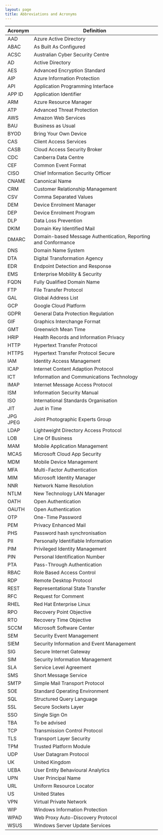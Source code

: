 ```yaml
---
layout: page
title: Abbreviations and Acronyms
---
```


Acronym | Definition
--- | ---
AAD | Azure Active Directory
ABAC | As Built As Configured
ACSC | Australian Cyber Security Centre
AD | Active Directory
AES | Advanced Encryption Standard
AIP | Azure Information Protection
API | Application Programming Interface
APP ID | Application Identifier
ARM | Azure Resource Manager
ATP | Advanced Threat Protection
AWS | Amazon Web Services
BAU | Business as Usual
BYOD | Bring Your Own Device
CAS | Client Access Services
CASB | Cloud Access Security Broker
CDC | Canberra Data Centre
CEF | Common Event Format
CISO | Chief Information Security Officer
CNAME | Canonical Name
CRM | Customer Relationship Management
CSV | Comma Separated Values
DEM | Device Enrolment Manager
DEP | Device Enrolment Program
DLP | Data Loss Prevention
DKIM | Domain Key Identified Mail 
DMARC | Domain-based Message Authentication, Reporting and Conformance 
DNS | Domain Name System
DTA | Digital Transformation Agency
EDR | Endpoint Detection and Response
EMS | Enterprise Mobility & Security
FQDN | Fully Qualified Domain Name
FTP | File Transfer Protocol
GAL | Global Address List
GCP | Google Cloud Platform
GDPR | General Data Protection Regulation
GIF | Graphics Interchange Format
GMT | Greenwich Mean Time 
HRIP | Health Records and Information Privacy
HTTP | Hypertext Transfer Protocol
HTTPS | Hypertext Transfer Protocol Secure
IAM | Identity Access Management
ICAP | Internet Content Adaption Protocol
ICT | Information and Communications Technology
IMAP | Internet Message Access Protocol
ISM | Information Security Manual
ISO | International Standards Organisation
JIT | Just in Time
JPG<br>JPEG | Joint Photographic Experts Group
LDAP | Lightweight Directory Access Protocol
LOB | Line Of Business
MAM | Mobile Application Management
MCAS | Microsoft Cloud App Security
MDM | Mobile Device Management
MFA | Multi-Factor Authentication
MIM | Microsoft Identity Manager
NNR | Network Name Resolution
NTLM | New Technology LAN Manager
OATH | Open Authentication
OAUTH | Open Authentication
OTP | One-Time Password
PEM | Privacy Enhanced Mail
PHS | Password hash synchronisation
PII | Personally Identifiable Information
PIM | Privileged Identity Management
PIN | Personal Identification Number
PTA | Pass-Through Authentication
RBAC | Role Based Access Control
RDP | Remote Desktop Protocol
REST | Representational State Transfer
RFC | Request for Comment
RHEL | Red Hat Enterprise Linux
RPO | Recovery Point Objective
RTO | Recovery Time Objective
SCCM | Microsoft Software Center 
SEM | Security Event Management
SIEM | Security Information and Event Management
SIG | Secure Internet Gateway
SIM | Security Information Management
SLA | Service Level Agreement
SMS | Short Message Service
SMTP | Simple Mail Transport Protocol
SOE | Standard Operating Environment
SQL | Structured Query Language
SSL | Secure Sockets Layer
SSO | Single Sign On
TBA | To be advised
TCP | Transmission Control Protocol
TLS | Transport Layer Security
TPM | Trusted Platform Module
UDP | User Datagram Protocol
UK | United Kingdom
UEBA | User Entity Behavioural Analytics
UPN | User Principal Name
URL | Uniform Resource Locator
US | United States
VPN | Virtual Private Network
WIP | Windows Information Protection
WPAD | Web Proxy Auto-Discovery Protocol
WSUS | Windows Server Update Services
